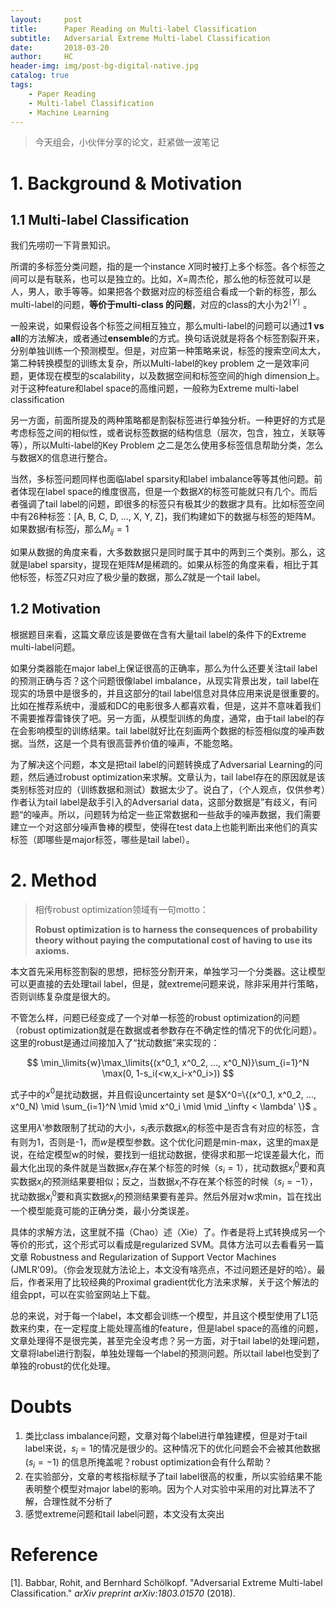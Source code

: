 ```yaml
---
layout:     post
title:      Paper Reading on Multi-label Classification
subtitle:   Adversarial Extreme Multi-label Classification
date:       2018-03-20
author:     HC
header-img: img/post-bg-digital-native.jpg
catalog: true
tags:
    - Paper Reading
    - Multi-label Classification
    - Machine Learning
---
```


> 今天组会，小伙伴分享的论文，赶紧做一波笔记

# 1. Background & Motivation

## 1.1 Multi-label Classification

我们先唠叨一下背景知识。

所谓的多标签分类问题，指的是一个instance $X$同时被打上多个标签。各个标签之间可以是有联系，也可以是独立的。比如，$X=$周杰伦，那么他的标签就可以是人，男人，歌手等等。如果把各个数据对应的标签组合看成一个新的标签，那么multi-label的问题，**等价于multi-class 的问题**，对应的class的大小为$2^{\mid Y \mid}$ 。

一般来说，如果假设各个标签之间相互独立，那么multi-label的问题可以通过**1 vs all**的方法解决，或者通过**ensemble**的方式。换句话说就是将各个标签割裂开来，分别单独训练一个预测模型。但是，对应第一种策略来说，标签的搜索空间太大，第二种转换模型的训练太复杂，所以Multi-label的key problem 之一是效率问题，更体现在模型的scalability，以及数据空间和标签空间的high dimension上。对于这种feature和label space的高维问题，一般称为Extreme multi-label classification

另一方面，前面所提及的两种策略都是割裂标签进行单独分析。一种更好的方式是考虑标签之间的相似性，或者说标签数据的结构信息（层次，包含，独立，关联等等），所以Multi-label的Key Problem 之二是怎么使用多标签信息帮助分类，怎么与数据X的信息进行整合。

当然，多标签问题同样也面临label sparsity和label imbalance等等其他问题。前者体现在label space的维度很高，但是一个数据$X$的标签可能就只有几个。而后者强调了tail label的问题，即很多的标签只有极其少的数据才具有。比如标签空间中有26种标签：[A, B, C, D, ..., X, Y, Z]，我们构建如下的数据与标签的矩阵M。如果数据$i$有标签$j$，那么$M_{ij}=1$

如果从数据的角度来看，大多数数据只是同时属于其中的两到三个类别。那么，这就是label sparsity，提现在矩阵$M$是稀疏的。如果从标签的角度来看，相比于其他标签，标签$Z$只对应了极少量的数据，那么$Z$就是一个tail label。

## 1.2 Motivation

根据题目来看，这篇文章应该是要做在含有大量tail label的条件下的Extreme multi-label问题。

如果分类器能在major label上保证很高的正确率，那么为什么还要关注tail label的预测正确与否？这个问题很像label imbalance，从现实背景出发，tail label在现实的场景中是很多的，并且这部分的tail label信息对具体应用来说是很重要的。比如在推荐系统中，漫威和DC的电影很多人都喜欢看，但是，这并不意味着我们不需要推荐雷锋侠了吧。另一方面，从模型训练的角度，通常，由于tail label的存在会影响模型的训练结果。tail label就好比在刻画两个数据的标签相似度的噪声数据。当然，这是一个具有很高营养价值的噪声，不能忽略。

为了解决这个问题，本文是把tail label的问题转换成了Adversarial Learning的问题，然后通过robust optimization来求解。文章认为，tail label存在的原因就是该类别标签对应的（训练数据和测试）数据太少了。说白了，（个人观点，仅供参考）作者认为tail label是敌手引入的Adversarial data，这部分数据是”有歧义，有问题“的噪声。所以，问题转为给定一些正常数据和一些敌手的噪声数据，我们需要建立一个对这部分噪声鲁棒的模型，使得在test data上也能判断出来他们的真实标签（即哪些是major标签，哪些是tail label）。



# 2. Method

> 相传robust optimization领域有一句motto：
>
> **Robust optimization is to harness the consequences of probability theory without paying the computational cost of having to use its axioms.**

本文首先采用标签割裂的思想，把标签分割开来，单独学习一个分类器。这让模型可以更直接的去处理tail label，但是，就extreme问题来说，除非采用并行策略，否则训练复杂度是很大的。

不管怎么样，问题已经变成了一个对单一标签的robust optimization的问题（robust optimization就是在数据或者参数存在不确定性的情况下的优化问题）。这里的robust是通过间接加入了“扰动数据”来实现的：

$$
\min_\limits{w}\max_\limits{(x^0_1, x^0_2, ..., x^0_N)}\sum_{i=1}^N \max(0, 1-s_i(<w,x_i-x^0_i>))
$$

式子中的$x^0$是扰动数据，并且假设uncertainty set 是$X^0=\{(x^0_1, x^0_2, ..., x^0_N) \mid \sum_{i=1}^N \mid \mid x^0_i \mid \mid _\infty  < \lambda' \}$ 。

这里用$\lambda'$参数限制了扰动的大小，$s_{i}$表示数据$x_{i}$的标签中是否含有对应的标签，含有则为1，否则是-1，而$w$是模型参数。这个优化问题是min-max，这里的max是说，在给定模型w的时候，要找到一组扰动数据，使得求和那一坨误差最大化，而最大化出现的条件就是当数据$x_{i}$存在某个标签的时候（$s_{i}=1$），扰动数据$x^0_{i}$要和真实数据$x_{i}$的预测结果要相似；反之，当数据$x_{i}$不存在某个标签的时候（$s_{i}=-1$），扰动数据$x^0_{i}$要和真实数据$x_{i}$的预测结果要有差异。然后外层对w求min，旨在找出一个模型能竟可能的正确分类，最小分类误差。

具体的求解方法，这里就不描（Chao）述（Xie）了。作者是将上式转换成另一个等价的形式，这个形式可以看成是regularized SVM。具体方法可以去看看另一篇文章 Robustness and Regularization of Support Vector Machines (JMLR'09)。（你会发现就方法论上，本文没有啥亮点，不过问题还是好的哈）。最后，作者采用了比较经典的Proximal gradient优化方法来求解，关于这个解法的组会ppt，可以在实验室网站上下载。

总的来说，对于每一个label，本文都会训练一个模型，并且这个模型使用了L1范数来约束，在一定程度上能处理高维的feature，但是label space的高维的问题，文章处理得不是很完美，甚至完全没考虑？另一方面，对于tail label的处理问题，文章将label进行割裂，单独处理每一个label的预测问题。所以tail label也受到了单独的robust的优化处理。



# Doubts

1. 类比class imbalance问题，文章对每个label进行单独建模，但是对于tail label来说，$s_{i}=1$的情况是很少的。这种情况下的优化问题会不会被其他数据($s_{i}=-1$) 的信息所掩盖呢？robust optimization会有什么帮助？
2. 在实验部分，文章的考核指标赋予了tail label很高的权重，所以实验结果不能表明整个模型对major label的影响。因为个人对实验中采用的对比算法不了解，合理性就不分析了
3. 感觉extreme问题和tail label问题，本文没有太突出







# Reference

[1]. Babbar, Rohit, and Bernhard Schölkopf. "Adversarial Extreme Multi-label Classification." *arXiv preprint arXiv:1803.01570* (2018).

